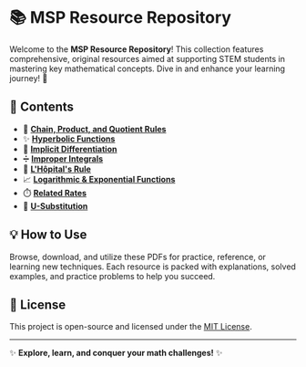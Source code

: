 # 📚 MSP Resource Repository

Welcome to the **MSP Resource Repository**! This collection features comprehensive, original resources aimed at supporting STEM students in mastering key mathematical concepts. Dive in and enhance your learning journey! 🚀

## 📂 Contents

- 🧮 **[Chain, Product, and Quotient Rules](MSP_Chain_Rule_Product_Rule_Quotient_Rule.pdf)**
- ✨ **[Hyperbolic Functions](MSP_Hyperbolic_Functions.pdf)**
- 🔄 **[Implicit Differentiation](MSP_Implicit_Differentiation.pdf)**
- ➗ **[Improper Integrals](MSP_Improper_Integrals.pdf)**
- 🧪 **[L'Hôpital's Rule](MSP_L_Hospitals_Rule.pdf)**
- 📈 **[Logarithmic & Exponential Functions](MSP_Logarithmic__Exponential_Functions.pdf)**
- ⏱️ **[Related Rates](MSP_Related_Rates.pdf)**
- 🔧 **[U-Substitution](MSP_U_Substitution.pdf)**

## 💡 How to Use

Browse, download, and utilize these PDFs for practice, reference, or learning new techniques. Each resource is packed with explanations, solved examples, and practice problems to help you succeed. 

## 📜 License

This project is open-source and licensed under the [MIT License](LICENSE).

---

✨ **Explore, learn, and conquer your math challenges!** ✨
